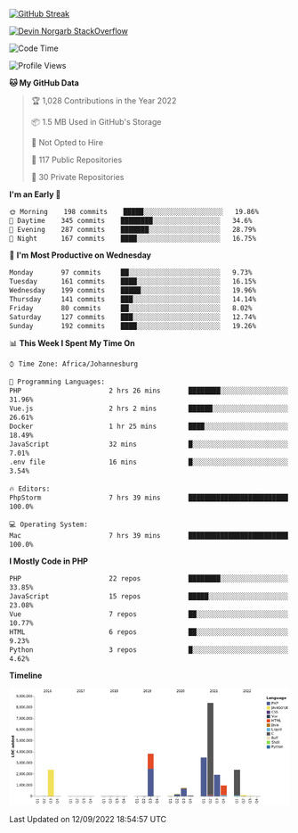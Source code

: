 
[![GitHub Streak](http://github-readme-streak-stats.herokuapp.com?user=DevinNorgarb&date_format=M%20j%5B%2C%20Y%5D)](https://git.io/streak-stats)


[![Devin Norgarb StackOverflow](https://github-readme-stackoverflow.vercel.app/?userID=4993755)](https://stackoverflow.com/users/4993755/devin-norgarb)

<!--START_SECTION:waka-->
![Code Time](http://img.shields.io/badge/Code%20Time-5%2C756%20hrs%2020%20mins-blue)

![Profile Views](http://img.shields.io/badge/Profile%20Views-0-blue)

**🐱 My GitHub Data** 

> 🏆 1,028 Contributions in the Year 2022
 > 
> 📦 1.5 MB Used in GitHub's Storage 
 > 
> 🚫 Not Opted to Hire
 > 
> 📜 117 Public Repositories 
 > 
> 🔑 30 Private Repositories  
 > 
**I'm an Early 🐤** 

```text
🌞 Morning    198 commits    █████░░░░░░░░░░░░░░░░░░░░   19.86% 
🌆 Daytime    345 commits    ████████░░░░░░░░░░░░░░░░░   34.6% 
🌃 Evening    287 commits    ███████░░░░░░░░░░░░░░░░░░   28.79% 
🌙 Night      167 commits    ████░░░░░░░░░░░░░░░░░░░░░   16.75%

```
📅 **I'm Most Productive on Wednesday** 

```text
Monday       97 commits     ██░░░░░░░░░░░░░░░░░░░░░░░   9.73% 
Tuesday      161 commits    ████░░░░░░░░░░░░░░░░░░░░░   16.15% 
Wednesday    199 commits    █████░░░░░░░░░░░░░░░░░░░░   19.96% 
Thursday     141 commits    ███░░░░░░░░░░░░░░░░░░░░░░   14.14% 
Friday       80 commits     ██░░░░░░░░░░░░░░░░░░░░░░░   8.02% 
Saturday     127 commits    ███░░░░░░░░░░░░░░░░░░░░░░   12.74% 
Sunday       192 commits    ████░░░░░░░░░░░░░░░░░░░░░   19.26%

```


📊 **This Week I Spent My Time On** 

```text
⌚︎ Time Zone: Africa/Johannesburg

💬 Programming Languages: 
PHP                      2 hrs 26 mins       ████████░░░░░░░░░░░░░░░░░   31.96% 
Vue.js                   2 hrs 2 mins        ██████░░░░░░░░░░░░░░░░░░░   26.61% 
Docker                   1 hr 25 mins        ████░░░░░░░░░░░░░░░░░░░░░   18.49% 
JavaScript               32 mins             █░░░░░░░░░░░░░░░░░░░░░░░░   7.01% 
.env file                16 mins             █░░░░░░░░░░░░░░░░░░░░░░░░   3.54%

🔥 Editors: 
PhpStorm                 7 hrs 39 mins       █████████████████████████   100.0%

💻 Operating System: 
Mac                      7 hrs 39 mins       █████████████████████████   100.0%

```

**I Mostly Code in PHP** 

```text
PHP                      22 repos            ████████░░░░░░░░░░░░░░░░░   33.85% 
JavaScript               15 repos            █████░░░░░░░░░░░░░░░░░░░░   23.08% 
Vue                      7 repos             ██░░░░░░░░░░░░░░░░░░░░░░░   10.77% 
HTML                     6 repos             ██░░░░░░░░░░░░░░░░░░░░░░░   9.23% 
Python                   3 repos             █░░░░░░░░░░░░░░░░░░░░░░░░   4.62%

```


**Timeline**

![Chart not found](https://raw.githubusercontent.com/DevinNorgarb/DevinNorgarb/main/charts/bar_graph.png) 


 Last Updated on 12/09/2022 18:54:57 UTC
<!--END_SECTION:waka-->

